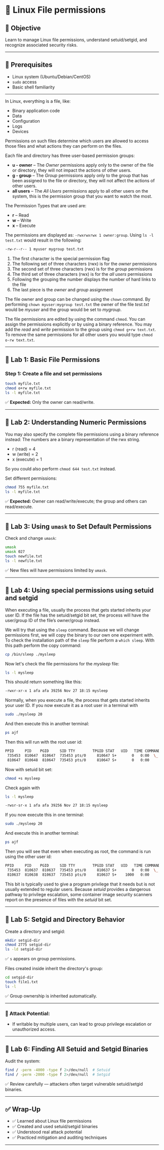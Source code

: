 # 🧪 Linux File permissions

## 🎯 Objective
Learn to manage Linux file permissions, understand setuid/setgid, and recognize associated security risks.

---

## 🧰 Prerequisites

- Linux system (Ubuntu/Debian/CentOS)
- `sudo` access
- Basic shell familiarity

---

In Linux, everything is a file, like:

* Binary application code
* Data
* Configuration
* Logs
* Devices

Permissions on such files determine which users are allowed to access those files and what actions they can perform on the files.

Each file and directory has three user-based permission groups:

* __u - owner__ – The _Owner_ permissions apply only to the owner of the file or directory, they will not impact the actions of other users.
* __g - group__ – The _Group_ permissions apply only to the group that has been assigned to the file or directory, they will not affect the actions of other users.
* __all users__ – The _All Users_ permissions apply to all other users on the system, this is the permission group that you want to watch the most.

The Permission Types that are used are:

* __r__ – Read
* __w__ – Write
* __x__ – Execute

The permissions are displayed as: `-rwxrwxrwx 1 owner:group`.
Using `ls -l test.txt` would result in the following:

```bash
-rw-r--r-- 1 myuser mygroup test.txt
```

1. The first character is the special permission flag
2. The following set of three characters (rwx) is for the _owner_ permissions
3. The second set of three characters (rwx) is for the _group_ permissions
4. The third set of three characters (rwx) is for the _all users_ permissions
5. Following the grouping the number displays the number of hard links to the file
6. The last piece is the _owner_ and _group_ assignment

The file owner and group can be changed using the `chown` command. By performing `chown myuser:mygroup test.txt` the owner of the file _test.txt_ would be _myuser_ and the group would be set to _mygroup_.

The file permissions are edited by using the command `chmod`. You can assign the permissions explicitly or by using a binary reference.
You may add the _read_ and _write_ permission to the group using `chmod g+rw text.txt`. To remove the same permissions for all other users you would type `chmod o-rw text.txt`.

---

## 🔹 Lab 1: Basic File Permissions

### Step 1: Create a file and set permissions

```bash
touch myfile.txt
chmod o+rw myfile.txt
ls -l myfile.txt
```

✅ **Expected:** Only the owner can read/write.

---

## 🔹 Lab 2: Understanding Numeric Permissions

You may also specify the complete file permissions using a binary reference instead:
The numbers are a binary representation of the rwx string.

* r (read) = 4
* w (write) = 2
* x (execute) = 1

So you could also perform `chmod 644 test.txt` instead.

Set different permissions:

```bash
chmod 755 myfile.txt
ls -l myfile.txt
```

✅ **Expected:** Owner can read/write/execute; the group and others can read/execute.

---

## 🔹 Lab 3: Using `umask` to Set Default Permissions

Check and change `umask`:

```bash
umask
umask 027
touch newfile.txt
ls -l newfile.txt
```

✅ New files will have permissions limited by `umask`.

---

## 🔹 Lab 4: Using special permissions using setuid and setgid

When executing a file, usually the process that gets started inherits your user ID.
If the file has the setuid/setgid bit set, the process will have the user/group ID of the file’s owner/group instead.

We will try that using the `sleep` command. Because we will change permissions first, we will copy the binary to our own one experiment with. To check the installation path of the `sleep` file perform a `which sleep`.
With this path perform the copy command:

```bash
cp /bin/sleep ./mysleep
```

Now let's check the file permissions for the _mysleep_ file:

```bash
ls -l mysleep
```

This should return something like this:

```bash
-rwxr-xr-x 1 afa afa 39256 Nov 27 18:15 mysleep
```

Normally, when you execute a file, the process that gets started inherits your user ID.
If you now execute it as a root user in a terminal with

```bash
sudo ./mysleep 20
```

And then execute this in another terminal:

```bash
ps ajf
```

Then this will run with the root user id:

```bash
PPID     PID    PGID     SID TTY        TPGID STAT   UID   TIME COMMAND
 735453  810647  810647  735453 pts/0     810647 S+       0   0:00  \_ sudo ./mysleep 20
 810647  810648  810647  735453 pts/0     810647 S+       0   0:00      \_ ./mysleep 20
```

Now with setuid bit set:

```bash
chmod +s mysleep
```

Check again with

```bash
ls -l mysleep
```

```bash
-rwsr-sr-x 1 afa afa 39256 Nov 27 18:15 mysleep
```

If you now execute this in one terminal:

```bash
sudo ./mysleep 20
```

And execute this in another terminal:

```bash
ps ajf
```

Then you will see that even when executing as root, the command is run using the other user id:

```bash
PPID     PID    PGID     SID TTY        TPGID STAT   UID   TIME COMMAND
 735453  810637  810637  735453 pts/0     810637 S+       0   0:00  \_ sudo ./mysleep 20
 810637  810638  810637  735453 pts/0     810637 S+    1000   0:00      \_ ./mysleep 20
```

This bit is typically used to give a program privilege that it needs but is not
usually extended to regular users.
Because _setuid_ provides a dangerous pathway to privilege escalation, some container
image security scanners report on the presence of files with the _setuid_ bit set.

---

## 🔹 Lab 5: Setgid and Directory Behavior

Create a directory and setgid:

```bash
mkdir setgid-dir
chmod 2775 setgid-dir
ls -ld setgid-dir
```

✅ `s` appears on group permissions.

Files created inside inherit the directory's group:

```bash
cd setgid-dir
touch file1.txt
ls -l
```

✅ Group ownership is inherited automatically.

---

### 🚨 Attack Potential:

- If writable by multiple users, can lead to group privilege escalation or unauthorized access.

---

## 🔹 Lab 6: Finding All Setuid and Setgid Binaries

Audit the system:

```bash
find / -perm -4000 -type f 2>/dev/null  # Setuid
find / -perm -2000 -type f 2>/dev/null  # Setgid
```

✅ Review carefully — attackers often target vulnerable setuid/setgid binaries.

---

## ✅ Wrap-Up

- ✅ Learned about Linux file permissions
- ✅ Created and used setuid/setgid binaries
- ✅ Understood real attack potential
- ✅ Practiced mitigation and auditing techniques

---